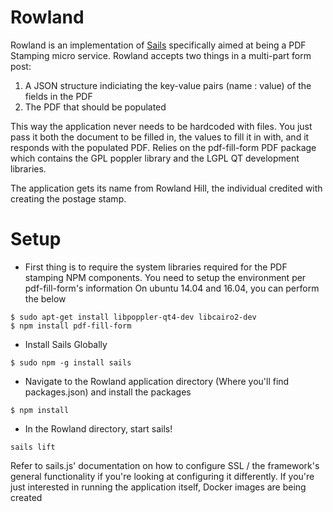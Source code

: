 # Rowland

Rowland is an implementation of [Sails](http://sailsjs.org) specifically aimed at being a PDF Stamping micro service. Rowland accepts two things in a multi-part form post:

1. A JSON structure indiciating the key-value pairs (name : value) of the fields in the PDF
2. The PDF that should be populated

This way the application never needs to be hardcoded with files. You just pass it both the document to be filled in, the values to fill it in with, and it responds with the populated PDF. Relies on the pdf-fill-form PDF package which contains the GPL poppler library and the LGPL QT development libraries. 

The application gets its name from Rowland Hill, the individual credited with creating the postage stamp.

# Setup
* First thing is to require the system libraries required for the PDF stamping NPM components. You need to setup the environment per pdf-fill-form's information On ubuntu 14.04 and 16.04, you can perform the below
```
$ sudo apt-get install libpoppler-qt4-dev libcairo2-dev
$ npm install pdf-fill-form
```
* Install Sails Globally
```
$ sudo npm -g install sails
```
*  Navigate to the Rowland application directory (Where you'll find packages.json) and install the packages
```
$ npm install
```
*  In the Rowland directory, start sails!
```
sails lift
```

Refer to sails.js' documentation on how to configure SSL / the framework's general functionality if you're looking at configuring it differently. If you're just interested in running the application itself, Docker images are being created
